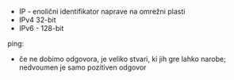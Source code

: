 - IP - enolični identifikator naprave na omrežni plasti
- IPv4 32-bit
- IPv6 - 128-bit

ping:
- če ne dobimo odgovora, je veliko stvari, ki jih gre lahko narobe; nedvoumen je samo pozitiven odgovor